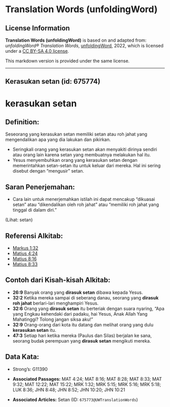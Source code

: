 # Translation Words (unfoldingWord)

## License Information

**Translation Words (unfoldingWord)** is based on and adapted from: _unfoldingWord® Translation Words_, [unfoldingWord](https://unfoldingword.org/utw), 2022, which is licensed under a [CC BY-SA 4.0 license](https://creativecommons.org/licenses/by-sa/4.0/legalcode.en).

This markdown version is provided under the same license.



--------------------------------

## Kerasukan setan (id: 675774)

kerasukan setan
===============

Definition:
-----------

Seseorang yang kerasukan setan memiliki setan atau roh jahat yang mengendalikan apa yang dia lakukan dan pikirkan.

* Seringkali orang yang kerasukan setan akan menyakiti dirinya sendiri atau orang lain karena setan yang membuatnya melakukan hal itu.
* Yesus menyembuhkan orang yang kerasukan setan dengan memerintahkan setan\-setan itu untuk keluar dari mereka. Hal ini sering disebut dengan “mengusir” setan.

Saran Penerjemahan:
-------------------

* Cara lain untuk menerjemahkan istilah ini dapat mencakup “dikuasai setan” atau “dikendalikan oleh roh jahat” atau “memiliki roh jahat yang tinggal di dalam diri.”

(Lihat: setan)

Referensi Alkitab:
------------------

* [Markus 1:32](https://ref.ly/Mark1:32)
* [Matius 4:24](https://ref.ly/Matt4:24)
* [Matius 8:16](https://ref.ly/Matt8:16)
* [Matius 8:33](https://ref.ly/Matt8:33)

Contoh dari Kisah\-kisah Alkitab:
---------------------------------

* **26:9** Banyak orang yang **dirasuk setan** dibawa kepada Yesus.
* **32:2** Ketika mereka sampai di seberang danau, seorang yang **dirasuk roh jahat** berlari\-lari menghampiri Yesus.
* **32:6** Orang yang **dirasuk setan** itu berteriak dengan suara nyaring, “Apa yang Engkau kehendaki dari padaku, hai Yesus, Anak Allah Yang Mahatinggi? Tolong jangan siksa aku!”
* **32:9** Orang\-orang dari kota itu datang dan melihat orang yang dulu **kerasukan setan** itu.
* **47:3** Setiap hari ketika mereka (Paulus dan Silas) berjalan ke sana, seorang budak perempuan yang **dirasuk setan** mengikuti mereka.

Data Kata:
----------

* Strong’s: G11390

* **Associated Passages:** MAT 4:24; MAT 8:16; MAT 8:28; MAT 8:33; MAT 9:32; MAT 12:22; MAT 15:22; MRK 1:32; MRK 5:15; MRK 5:16; MRK 5:18; LUK 8:36; JHN 8:48; JHN 8:52; JHN 10:20; JHN 10:21
* **Associated Articles:** Setan (ID: `675773@UWTranslationWords`)

